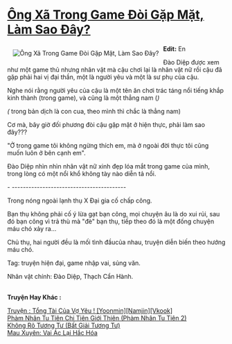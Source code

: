 <a href="https://utruyen.com/ong-xa-trong-game-doi-gap-mat-lam-sao-day/18603/" title="Ông Xã Trong Game Đòi Gặp Mặt, Làm Sao Đây?"><h1>Ông Xã Trong Game Đòi Gặp Mặt, Làm Sao Đây?</h1></a><div style="display:table"><img align="right" style="float: left; padding: 10px;" src="https://utruyen.com/images/story/200x260/ong-xa-trong-game-doi-gap-mat-lam-sao-day.jpg" alt="Ông Xã Trong Game Đòi Gặp Mặt, Làm Sao Đây?"><b>Edit:</b> En<p></p>Đào Diệp được xem như một game thủ nhưng nhân vật mà cậu chơi lại là nhân vật nữ rồi cậu đã gặp phải hai vị đại thần, một là người yêu và một là sư phụ của cậu.<p></p>Nghe nói rằng người yêu của cậu là một tên ăn chơi trác táng nổi tiếng khắp kinh thành (trong game), và cũng là một thẳng nam (*) <p></p>(* trong bản dịch là con cua, theo mình thì chắc là thẳng nam) <p></p>Cơ mà, bây giờ đối phương đòi cậu gặp mặt ở hiện thực, phải làm sao đây??? <p></p>"Ở trong game tôi không ngừng thích em, mà ở ngoài đời thực tôi cũng muốn luôn ở bên cạnh em".<p></p>Đào Diệp nhìn nhìn nhân vật nữ xinh đẹp lóa mắt trong game của mình, trong lòng có một nổi khổ không tày nào diễn tả nổi.<p></p>- -----------------------------------------<p></p>Trong nóng ngoài lạnh thụ X Đại gia cố chấp công.<p></p>Bạn thụ không phải cố ý lừa gạt bạn công, mọi chuyện âu là do xui rủi, sau đó bạn công vì trả thù mà "đè" bạn thụ, tiếp theo đó là một đống chuyện máu chó xảy ra... <p></p>Chủ thụ, hai người đều là mối tình đầucủa nhau, truyện diễn biến theo hướng máu chó. <p></p>Tag: truyện hiện đại, game nhập vai, sủng văn. <p></p>Nhân vật chính: Đào Diệp, Thạch Cẩn Hành. </div><p><br><b>Truyện Hay Khác :</b></p><a href="https://utruyen.com/truyen-tong-tai-cua-vo-yeu-yoonmin-namjin-vkook/21853/" alt="Truyện : Tổng Tài Của Vợ Yêu ! [Yoonmin][Namjin][Vkook]">Truyện : Tổng Tài Của Vợ Yêu ! [Yoonmin][Namjin][Vkook]</a><br/><a href="https://truyenhot2020.wordpress.com/2019/12/11/pham-nhan-tu-tien-chi-tien-gioi-thien-pham-nhan-tu-tien-2/" alt="Phàm Nhân Tu Tiên Chi Tiên Giới Thiên (Phàm Nhân Tu Tiên 2)">Phàm Nhân Tu Tiên Chi Tiên Giới Thiên (Phàm Nhân Tu Tiên 2)</a><br/><a href="https://dammy2019.blogspot.com/2019/11/khong-ro-tuong-tu-bat-giai-tuong-tu.html" alt="Không Rõ Tương Tư (Bất Giải Tương Tư)">Không Rõ Tương Tư (Bất Giải Tương Tư)</a><br/><a href="https://truyenngontinhay.wordpress.com/2019/10/03/mau-xuyen-vai-ac-lai-hac-hoa/" alt="Mau Xuyên: Vai Ác Lại Hắc Hóa">Mau Xuyên: Vai Ác Lại Hắc Hóa</a><br/>